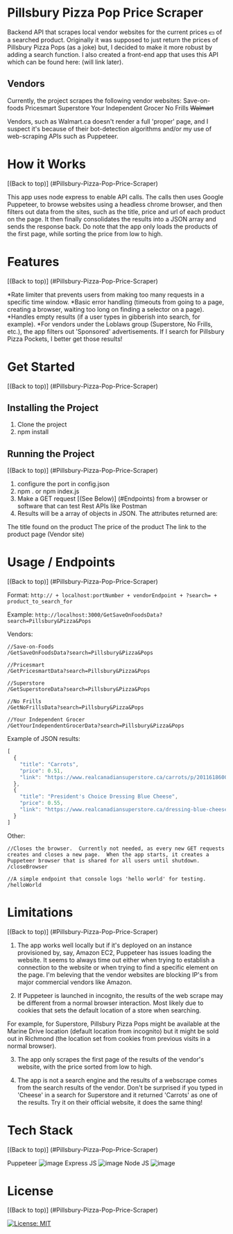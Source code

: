 # Pillsbury Pizza Pop Price Scraper
Backend API that scrapes local vendor websites for the current prices 💵 of a searched product.  Originally it was supposed to just return the prices of Pillsbury Pizza Pops (as a joke) but, I decided to make it more robust by adding a search function.  I also created a front-end app that uses this API which can be found here: (will link later).

## Vendors
Currently, the project scrapes the following vendor websites:
Save-on-foods
Pricesmart
Superstore
Your Independent Grocer
No Frills
~~Walmart~~

Vendors, such as Walmart.ca doesn't render a full 'proper' page, and I suspect it's because of their bot-detection algorithms and/or my use of web-scraping APIs such as Puppeteer.

# How it Works

[(Back to top)] (#Pillsbury-Pizza-Pop-Price-Scraper)

This app uses node express to enable API calls.  The calls then uses Google Puppeteer, to browse websites using a headless chrome browser, and then filters out data from the sites, such as the title, price and url of each product on the page.  It then finally consolidates the results into a JSON array and sends the response back.  Do note that the app only loads the products of the first page, while sorting the price from low to high.

# Features

[(Back to top)] (#Pillsbury-Pizza-Pop-Price-Scraper)

*Rate limiter that prevents users from making too many requests in a specific time window.
*Basic error handling (timeouts from going to a page, creating a browser, waiting too long on finding a selector on a page).
*Handles empty results (if a user types in gibberish into search, for example).
*For vendors under the Loblaws group (Superstore, No Frills, etc.), the app filters out 'Sponsored' advertisements.  If I search for Pillsbury Pizza Pockets, I better get those results!

# Get Started

[(Back to top)] (#Pillsbury-Pizza-Pop-Price-Scraper)

## Installing the Project

1. Clone the project
2. npm install

## Running the Project

[(Back to top)] (#Pillsbury-Pizza-Pop-Price-Scraper)

1. configure the port in config.json
2. npm . or npm index.js
3. Make a GET request [(See Below)] (#Endpoints) from a browser or software that can test Rest APIs like Postman
4. Results will be a array of objects in JSON.  The attributes returned are:

The title found on the product
The price of the product
The link to the product page (Vendor site)



# Usage / Endpoints

[(Back to top)] (#Pillsbury-Pizza-Pop-Price-Scraper)

Format:
`http:// + localhost:portNumber + vendorEndpoint + ?search= + product_to_search_for`

Example:
`http://localhost:3000/GetSaveOnFoodsData?search=Pillsbury&Pizza&Pops`

Vendors:
```
//Save-on-Foods
/GetSaveOnFoodsData?search=Pillsbury&Pizza&Pops

//Pricesmart
/GetPricesmartData?search=Pillsbury&Pizza&Pops

//Superstore
/GetSuperstoreData?search=Pillsbury&Pizza&Pops

//No Frills
/GetNoFrillsData?search=Pillsbury&Pizza&Pops

//Your Independent Grocer
/GetYourIndependentGrocerData?search=Pillsbury&Pizza&Pops
```

Example of JSON results:
```js
[
  {
    "title": "Carrots",
    "price": 0.51,
    "link": "https://www.realcanadiansuperstore.ca/carrots/p/20116186001_KG"
  },
  {
    "title": "President's Choice Dressing Blue Cheese",
    "price": 0.55,
    "link": "https://www.realcanadiansuperstore.ca/dressing-blue-cheese/p/21206954_EA"
  }
]
```

Other:
```
//Closes the browser.  Currently not needed, as every new GET requests creates and closes a new page.  When the app starts, it creates a Puppeteer browser that is shared for all users until shutdown.
/closeBrowser

//A simple endpoint that console logs 'hello world' for testing.
/helloWorld
```

# Limitations

[(Back to top)] (#Pillsbury-Pizza-Pop-Price-Scraper)

1. The app works well locally but if it's deployed on an instance provisioned by, say, Amazon EC2, Puppeteer has issues loading the website.  It seems to always time out either when trying to establish a connection to the website or when trying to find a specific element on the page.  I'm beleving that the vendor websites are blocking IP's from major commercial vendors like Amazon.

2. If Puppeteer is launched in incognito, the results of the web scrape may be different from a normal browser interaction.  Most likely due to cookies that sets the default location of a store when searching.  

For example, for Superstore, Pillsbury Pizza Pops might be available at the Marine Drive location (default location from incognito) but it might be sold out in Richmond (the location set from cookies from previous visits in a normal browser).

3. The app only scrapes the first page of the results of the vendor's website, with the price sorted from low to high.

4. The app is not a search engine and the results of a webscrape comes from the search results of the vendor.  Don't be surprised if you typed in 'Cheese' in a search for Superstore and it returned 'Carrots' as one of the results.  Try it on their official website, it does the same thing!

# Tech Stack

[(Back to top)] (#Pillsbury-Pizza-Pop-Price-Scraper)

Puppeteer ![image]({https://img.shields.io/badge/Puppeteer-40B5A4?style=for-the-badge&logo=Puppeteer&logoColor=white})
Express JS ![image]({https://img.shields.io/badge/Express.js-000000?style=for-the-badge&logo=express&logoColor=white}) 
Node JS ![image]({https://img.shields.io/badge/Node.js-339933?style=for-the-badge&logo=nodedotjs&logoColor=white}) 

# License

[(Back to top)] (#Pillsbury-Pizza-Pop-Price-Scraper)

[![License: MIT](https://img.shields.io/badge/License-MIT-yellow.svg)](https://opensource.org/licenses/MIT)